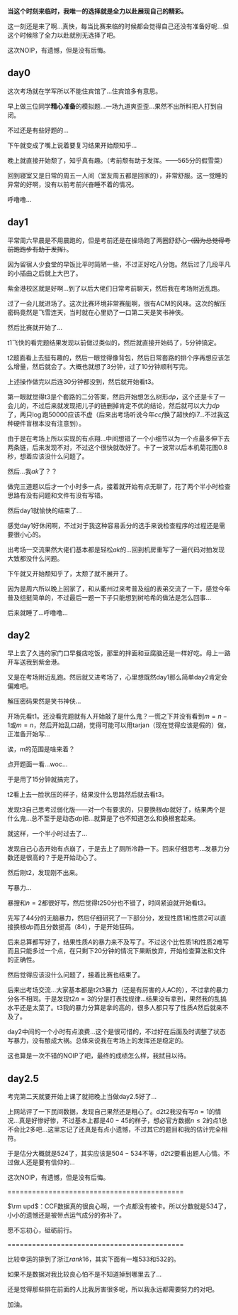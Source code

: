 **当这个时刻来临时，我唯一的选择就是全力以赴展现自己的精彩。**

这一刻还是来了啊...真快，每当比赛来临的时候都会觉得自己还没有准备好呢...但这个时候除了全力以赴就别无选择了吧。

这次NOIP，有遗憾，但是没有后悔。

## day0

这次考场就在学军所以不能住宾馆了...住宾馆多有意思。

早上做三位同学**精心准备**的模拟题...一场九道爽歪歪...果然不出所料把人打到自闭。

不过还是有些好题的...

下午就变成了嘴上说着要复习结果开始颓知乎...

晚上就直接开始颓了，知乎真有趣。（考前颓有助于发挥。——$565$分的假雪菜）

回到寝室又是日常的周五一人间（室友周五都是回家的），非常舒服。这一觉睡的异常的好啊，没有以前考前兴奋睡不着的情况。

呼噜噜...

## day1

平常周六早晨是不用晨跑的，但是考前还是在操场跑了两圈舒舒心~~（因为总觉得考前跑跑步有助于发挥）~~。

因为留宿人少食堂的早饭比平时简陋一些，不过正好吃八分饱。然后过了几段平凡的小插曲之后就上大巴了。

紫金港校区就是好啊...到了以后大佬们日常考前聊天，然后我在考场附近乱跑。

过了一会儿就进场了。这次比赛环境非常赛艇啊，很有ACM的风味。这次的解压密码竟然是飞雪连天，当时就在心里奶了一口第二天是笑书神侠。

然后比赛就开始了...

t1飞快的看完题结果发现以前做过类似的，然后就直接开始码了，$5$分钟搞定。

t2题面看上去挺有趣的，然后一眼觉得像背包，然后日常套路的排个序再想应该怎么增量，然后就会了。大概也就想了$3$分钟，过了$10$分钟顺利写完。

上述操作做完以后连$30$分钟都没到，然后就开始看t3。

第一眼就觉得t3是个套路的二分答案，然后开始想怎么树形$dp$，这个还是卡了一会儿的，不过后来就发现把儿子的链删掉肯定不优的结论，然后就可以大力$dp$了，两只$\log$跑$50000$应该不虚（后来出考场听说今年$ccf$换了超快的i7...不过我这种硬件盲根本没有注意到）。

由于是在考场上所以实现的有点翔...中间想错了一个小细节以为一个点最多伸下去两条链，后来发现不对，不过这个很快就改好了。卡了一波常以后本机菊花图$0.8$秒，想着应该没什么问题了。

然后...我$ak$了？？

做完三道题以后才一个小时多一点，接着就开始有点无聊了，花了两个半小时检查思路有没有问题和文件有没有写错。

然后day1就愉快的结束了...

感觉day1好休闲啊，不过对于我这种容易丢分的选手来说检查程序的过程还是需要很小心的。

出考场一交流果然大佬们基本都是轻松$ak$的...回到机房重写了一遍代码对拍发现大致都没什么问题。

下午就又开始颓知乎了，太颓了就不展开了。

因为是周六所以晚上回家了，和从衢州过来考普及组的表弟交流了一下，感觉今年普及组挺简单的，不过最后一题一下子只能想到树哈希的做法是怎么回事...

后来就睡了...呼噜噜...

## day2

早上去了久违的家门口早餐店吃饭，那里的拌面和豆腐脑还是一样好吃。母上一路开车送我到紫金港。

又是在考场附近乱跑。然后就又进考场了，心里想既然day1那么简单day2肯定会偏难吧。

解压密码果然是笑书神侠...

开场先看t1。还没看完题就有人开始敲了是什么鬼？一慌之下并没有看到$m=n-1$或$m=n$，然后开始乱口胡，觉得可能可以用tarjan（现在觉得应该是假的）做，正准备开始写...

诶，$m$的范围是啥来着？

点开题面一看...woc...

于是用了$15$分钟就搞完了。

t2看上去一脸状压的样子，结果没什么思路然后就去看t3。

发现t3自己思考过弱化版——对一个有要求的，只要换根$dp$就好了，结果两个是什么鬼...总不至于是动态$dp$把...就算是了也不知道怎么和换根套起来。

就这样，一个半小时过去了...

发现自己心态开始有点崩了，于是去上了厕所冷静一下。回来仔细思考...发暴力分数还是很高的？于是开始动心了。

然后刚t2，发现刚不出来。

写暴力...

暴搜和$n=2$都很好写，然后觉得t2$50$分也不错了，时间紧迫就开始看t3。

先写了$44$分的无脑暴力，然后仔细研究了一下部分分，发现性质$1$和性质$2$可以直接换根$dp$而且分数挺高（$84$），于是开始狂码。

后来总算都写好了，结果性质$A$的暴力来不及写了。不过这个比性质$1$和性质$2$难写而且只能多过一个点，在只剩下$20$分钟的情况下果断放弃，开始检查算法和文件的正确性。

然后觉得应该没什么问题了，接着比赛也结束了。

后来出考场交流...大家基本都是t2t3暴力（还是有厉害的人AC的），不过拿的暴力分各不相同。于是发现t2$n=3$的分是打表找规律...结果没有拿到，果然我的乱搞水平还是太菜了。t3我的暴力分算是拿的高的，很多人都只写了性质$A$然后就来不及了。

day2中间的一个小时有点浪费...这个是很可惜的，不过好在后面及时调整了状态写暴力，没有酿成大祸。总体来说我在考场上的发挥还是稳定的。

这也算是一次不错的NOIP了吧，最终的成绩怎么样，我拭目以待。

## day2.5

考完第二天就要开始上课了就把晚上当做day2.5好了...

上网站评了一下民间数据，发现自己果然还是粗心了。d2t2我没有写$n=1$的情况...真是好惨好惨，不过基本上都是$40-45$的样子，想必官方数据$n\leq 2$的点$1$总不会比$2$多吧...这里忘记了还真是有点小遗憾，不过其它的题目和我的估计完全相符。

于是估分大概就是$524$了，其实应该是$504-534$不等，d2t2要看出题人心情。不过做人还是要有信仰的...

这次NOIP，有遗憾，但是没有后悔。

===========================================

$\rm upd$：CCF数据真的很良心啊，一个点都没有被卡。所以分数就是$534$了，小小的遗憾还是被带点运气成分的弥补了。

愿不忘初心，砥砺前行。

===========================================

比较幸运的排到了浙江$rank16$，其实下面有一堆$533$和$532$的。

如果不是数据对我比较良心怕不是不知道掉到哪里去了...

还是觉得那些排在前面的人比我厉害很多呢，所以我永远都需要努力的对吧。

加油。